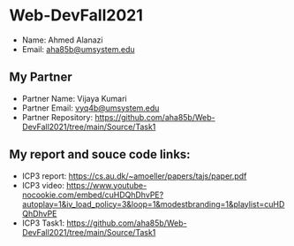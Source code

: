 # Web-DevFall2021


- Name: Ahmed Alanazi
- Email: aha85b@umsystem.edu

## My Partner
- Partner Name: Vijaya Kumari
- Partner Email: vyq4b@umsystem.edu
- Partner Repository: https://github.com/aha85b/Web-DevFall2021/tree/main/Source/Task1

## My report and souce code links:
- ICP3 report: https://cs.au.dk/~amoeller/papers/tajs/paper.pdf
- ICP3 video: https://www.youtube-nocookie.com/embed/cuHDQhDhvPE?autoplay=1&iv_load_policy=3&loop=1&modestbranding=1&playlist=cuHDQhDhvPE
- ICP3 Task1: https://github.com/aha85b/Web-DevFall2021/tree/main/Source/Task1

